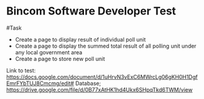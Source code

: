 # Bincom Software Developer Test

#Task
- Create a page to display  result of individual poll unit
- Create a page to display the summed total result of all polling unit under any local government area
- Create a page to store new poll unit

Link to test: https://docs.google.com/document/d/1uHrvN3vExC6MWrcLg06gKH0H1DgfEmrFYbTUJ8Cmcmg/edit#
Database; https://drive.google.com/file/d/0B77xAtHK1hd4Ukx6SHpqTkd6TWM/view
 
